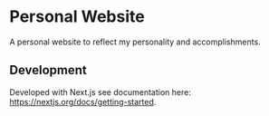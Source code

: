 # Personal Website

A personal website to reflect my personality and accomplishments. 

## Development

Developed with Next.js see documentation here: https://nextjs.org/docs/getting-started.
